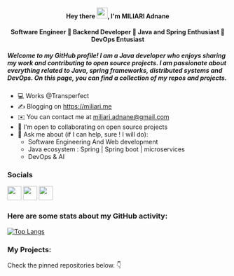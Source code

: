 <h4 align="center">Hey there <img src="https://raw.githubusercontent.com/MartinHeinz/MartinHeinz/master/wave.gif" width="25px">, I'm MILIARI Adnane</h4>

<h4 align="center">Software Engineer 🔹 Backend Developer 🔹 Java and Spring Enthusiast 🔹 DevOps Entusiast</h4>

<h5 align="left">Welcome to my GitHub profile! I am a Java developer who enjoys sharing my work and contributing to open source projects. I am passionate about everything related to Java, spring frameworks, distributed systems and DevOps.
On this page, you can find a collection of my repos and projects.
</h5>

* 💻 Works @Transperfect
* ✍️ Blogging on https://miliari.me
* ✉️ You can contact me at [miliari.adnane@gmail.com](mailto:miliari.adnane@gmail.com)
* 🤝 I'm open to collaborating on open source projects
* 💬 Ask me about (if I can help, sure ! I will do): 
     - Software Engineering And Web development 
     - Java ecosystem : Spring | Spring boot | microservices 
     - DevOps & AI

### Socials

<p align="left"> <a href="https://www.github.com/miliariadnane" target="_blank" rel="noreferrer"><img src="https://raw.githubusercontent.com/danielcranney/readme-generator/main/public/icons/socials/github-dark.svg" width="32" height="32" /></a> <a href="https://www.linkedin.com/in/miliariadnane" target="_blank" rel="noreferrer"><img src="https://raw.githubusercontent.com/danielcranney/readme-generator/main/public/icons/socials/linkedin.svg" width="32" height="32" /></a> <a href="https://www.twitter.com/miliariadnane" target="_blank" rel="noreferrer"><img src="https://raw.githubusercontent.com/danielcranney/readme-generator/main/public/icons/socials/twitter.svg" width="32" height="32" /></a></p>

### Here are some stats about my GitHub activity:

[![Top Langs](https://github-readme-stats.vercel.app/api/top-langs/?username=miliariadnane&layout=compact&show_icons=true&theme=radical)](https://github.com/anuraghazra/github-readme-stats)

### My Projects:
<p>
Check the pinned repositories below. 👇
</p>
